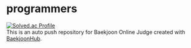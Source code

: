# programmers
[![Solved.ac Profile](http://mazassumnida.wtf/api/generate_badge?boj=wayne4111)](https://solved.ac/wayne4111)<br/>
This is an auto push repository for Baekjoon Online Judge created with [BaekjoonHub](https://github.com/BaekjoonHub/BaekjoonHub).
